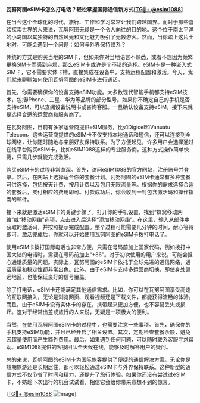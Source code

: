 **瓦努阿图eSIM卡怎么打电话？轻松掌握国际通信新方式[[TG💪+ @esim1088](https://t.me/s/esim1088)]**

在当今这个全球化的时代，旅行、工作和学习常常让我们跨越国界。而对于那些喜欢探索世界的人来说，瓦努阿图无疑是一个令人向往的目的地。这个位于南太平洋的小岛国以其独特的自然风光和文化魅力吸引了无数游客。然而，当你踏上这片土地时，可能会遇到一个问题：如何与外界保持联系？

传统的方式是购买当地的SIM卡，但如果你对当地语言不熟悉，或者不想因为频繁更换SIM卡而感到麻烦，那么eSIM卡或许是个不错的选择。eSIM卡是一种嵌入式SIM卡，它不需要实体卡槽，直接集成在设备中，支持远程配置和激活。今天，我们就来聊聊如何使用瓦努阿图的eSIM卡进行通话。

首先，你需要确保你的设备支持eSIM功能。大多数现代智能手机都支持eSIM技术，包括iPhone、三星、华为等品牌的部分型号。如果你不确定自己的手机是否支持eSIM，可以查阅设备说明书或咨询客服。一旦确认设备支持eSIM，接下来就是选择合适的运营商和服务商了。

在瓦努阿图，目前有多家运营商提供eSIM服务，比如Digicel和Vanuatu Telecom。这些运营商提供的eSIM卡不仅支持本地通话和短信，还可以连接到全球网络，让你随时随地与亲朋好友保持联系。为了方便起见，许多用户会选择通过在线平台购买eSIM卡，比如eSIM1088这样的专业服务商。这种方式操作简单快捷，只需几步就能完成激活。

购买eSIM卡的过程非常直观。首先，访问eSIM1088的官方网站，注册账号并登录。然后，在网站上选择适合你的套餐计划。瓦努阿图的eSIM卡通常有多种套餐可供选择，包括按天计费、按月计费以及包月无限流量等。根据你的需求选择合适的套餐后，支付相应的费用即可。付款成功后，你会收到一封包含激活码和操作指南的邮件。

接下来就是激活eSIM卡的关键步骤了。打开你的手机设置，找到“蜂窝移动网络”或“移动网络”选项，点击进入后选择“添加移动网络”。在这里，输入从邮件中获取的激活码，并按照提示完成配置。整个过程可能需要几分钟的时间，耐心等待即可。激活完成后，你就可以开始使用瓦努阿图的eSIM卡拨打电话了。

使用eSIM卡拨打国际电话也非常方便。只需在号码前加上国家代码，例如拨打中国大陆的电话时，需要在号码前加上“+86”。对于初次使用的用户来说，可能会担心通话质量的问题。实际上，瓦努阿图的eSIM卡依托于全球先进的通信网络，通话质量和稳定性都非常出色。此外，由于eSIM卡支持多运营商切换，即使身处偏远地区，也能保证良好的信号覆盖。

除了打电话，eSIM卡还能满足其他通信需求。比如，你可以在瓦努阿图享受高速的互联网接入，无论是浏览网页、观看视频还是下载文件，都能获得流畅的体验。而且，由于eSIM卡没有实体卡的存在，携带起来更加方便，也不容易丢失或损坏。这对于经常出差或旅行的人来说，无疑是一项极大的便利。

当然，在使用瓦努阿图eSIM卡的过程中，也需要注意一些事项。首先，确保你的手机支持eSIM功能，并且已经开启了相关设置。其次，定期检查套餐余额，避免因超量使用而产生额外费用。最后，如果遇到任何问题，可以随时联系客服寻求帮助。eSIM1088提供的客服团队全天候在线，能够及时解答用户的疑问。

总的来说，瓦努阿图的eSIM卡为国际旅客提供了便捷的通信解决方案。无论你是短期旅游还是长期居住，都可以轻松通过eSIM卡与外界保持联系。这种新型的通信方式不仅节省了时间和精力，还提升了旅行体验。如果你还没有尝试过eSIM卡，不妨趁下次出行的机会试试看，相信它会给你带来意想不到的惊喜。

[[TG💪+ @esim1088](https://t.me/s/esim1088) ![Image](https://i.postimg.cc/4NQfJmqS/Snipaste-2025-05-13-00-14-12.png)]